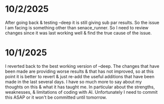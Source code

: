 # 10/2/2025
After going back & testing –deep it is still giving sub par results. So the issue I am facing is something other than senace_runner. So I need to review changes since it was last working well & find the true cause of the issue.

# 10/1/2025
I reverted back to the best working version of –deep. The changes that have been made are providing worse results & that has not improved, so at this point it is better to revert & just re-add the useful additions that have been made in the last several days. I have so much more to say about my thoughts on this & what it has taught me. In particular about the strengths, weaknesses, & limitations of coding with AI. Unfortunately I need to commit this ASAP or it won't be committed until tomorrow. 